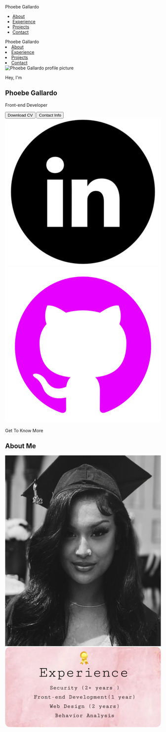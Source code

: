 <!DOCTYPE html>
<html lang="en">
<head>
  <meta charset="UTF-8">
  <meta http-equiv="X-UA-Compatible" content="IE=edge">
  <meta name="viewport" content="width=device-width, initial-scale=1.0">
  <title>My Portfolio</title>
  <link rel="stylesheet" href="style.css">
  <link rel="stylesheet" href="mediaqueries.css">
</head>
<body>
  <nav id="desktop-nav">
    <div class="logo">Phoebe Gallardo</div>
    <div>
      <ul class="nav-links">
        <li><a href="#about">About</a></li>
        <li><a href="#experience">Experience</a></li>
        <li><a href="#projects">Projects</a></li>
        <li><a href="#contact">Contact</a></li>
      </ul>
    </div>
  </nav>
  <nav id="hamburger-nav">
    <div class="logo">Phoebe Gallardo</div>
    <div class="hamburger-menu">
      <div class="hamburger-icon" onclick="toggleMenu()">
        <span></span>
        <span></span>
        <span></span>
      </div>
      <div class="menu-links">
        <li><a href="#about" onclick="toggleMenu()">About</a></li>
        <li><a href="#experience" onclick="toggleMenu()">Experience</a></li>
        <li><a href="#projects" onclick="toggleMenu()">Projects</a></li>
        <li><a href="#contact" onclick="toggleMenu()">Contact</a></li>
      </div>
    </div>
  </nav>
  <section id="profile">
    <div class="section__pic-container">
      <img src="./assets.png/profile-pic copy.png" alt="Phoebe Gallardo profile picture">
    </div>
    <div class="section__text">
       <p class="section__text__p1">Hey, I'm</p>
       <h1 class="title">Phoebe Gallardo</h1>
       <p class="section__text__p2">Front-end Developer</p>
       <div class="btn-container">
        <button 
        class="btn btn-color-2" 
        onclick="window.open('./assets.png/resume.png')">
          Download CV
        </button>
        <button 
        class="btn btn-color-1" onclick="location.href='#contact'">
          Contact Info
        </button>
       </div> 
       <div id="social-container">
          <img 
            src="./assets.png/linkedin-pic.png" 
            alt="My LinkedIn profile" 
            class="icon"
            onclick="location.href='http://linkedin.com/'"
          />
            <img 
            src="./assets.png/github.png" 
            alt="My Github profile" 
            class="icon"
            onclick="location.href='http://github.com/'"
          />
       </div>
    </div>   
  </section>
  <section id="about">
    <p class="section__text__p1">Get To Know More</p>
    <h1 class="title">About Me</h1>
    <div class="section-container">
     <div class="section__pic-container">
      <img
      src="./assets.png/about-pic.png"
      alt="profile picture"
      class="about-pic"
      />
    </div>
    <div class="details-container">
      <img src="./assets.png/experience-pic.png" 
      alt="Experience icon"
      class="icon"
      />
      
